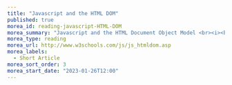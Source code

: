 ```yaml
---
title: "Javascript and the HTML DOM"
published: true
morea_id: reading-javascript-HTML-DOM
morea_summary: "Javascript and the HTML Document Object Model <br><i><bf><big>*Read DOM Events*</big></bf></i>"
morea_type: reading
morea_url: http://www.w3schools.com/js/js_htmldom.asp
morea_labels:
  - Short Article
morea_sort_order: 3
morea_start_date: "2023-01-26T12:00"
---
```

